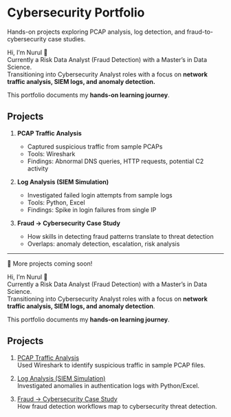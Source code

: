 # Cybersecurity Portfolio
Hands-on projects exploring PCAP analysis, log detection, and fraud-to-cybersecurity case studies.

Hi, I’m Nurul 👋  
Currently a Risk Data Analyst (Fraud Detection) with a Master’s in Data Science.  
Transitioning into Cybersecurity Analyst roles with a focus on **network traffic analysis, SIEM logs, and anomaly detection.**  

This portfolio documents my **hands-on learning journey**.  

## Projects

1. **PCAP Traffic Analysis**  
   - Captured suspicious traffic from sample PCAPs  
   - Tools: Wireshark  
   - Findings: Abnormal DNS queries, HTTP requests, potential C2 activity  

2. **Log Analysis (SIEM Simulation)**  
   - Investigated failed login attempts from sample logs  
   - Tools: Python, Excel  
   - Findings: Spike in login failures from single IP  

3. **Fraud → Cybersecurity Case Study**  
   - How skills in detecting fraud patterns translate to threat detection  
   - Overlaps: anomaly detection, escalation, risk analysis  

---

📌 More projects coming soon!

Hi, I’m Nurul 👋  
Currently a Risk Data Analyst (Fraud Detection) with a Master’s in Data Science.  
Transitioning into Cybersecurity Analyst roles with a focus on **network traffic analysis, SIEM logs, and anomaly detection**.  

This portfolio documents my **hands-on learning journey**.

## Projects

1. [PCAP Traffic Analysis](./pcap-analysis)  
   Used Wireshark to identify suspicious traffic in sample PCAP files.  

2. [Log Analysis (SIEM Simulation)](./log-analysis)  
   Investigated anomalies in authentication logs with Python/Excel.  

3. [Fraud → Cybersecurity Case Study](./fraud-to-cyber)  
   How fraud detection workflows map to cybersecurity threat detection.

